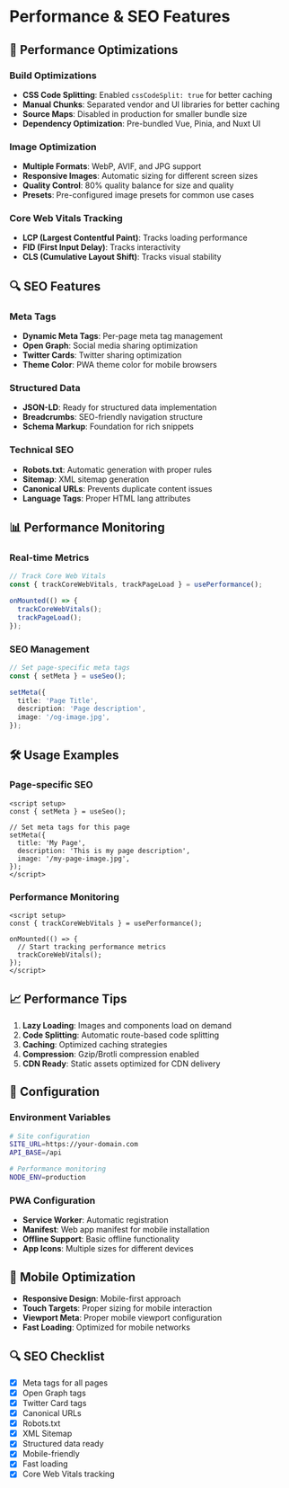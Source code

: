# Performance & SEO Features

## 🚀 Performance Optimizations

### Build Optimizations

- **CSS Code Splitting**: Enabled `cssCodeSplit: true` for better caching
- **Manual Chunks**: Separated vendor and UI libraries for better caching
- **Source Maps**: Disabled in production for smaller bundle size
- **Dependency Optimization**: Pre-bundled Vue, Pinia, and Nuxt UI

### Image Optimization

- **Multiple Formats**: WebP, AVIF, and JPG support
- **Responsive Images**: Automatic sizing for different screen sizes
- **Quality Control**: 80% quality balance for size and quality
- **Presets**: Pre-configured image presets for common use cases

### Core Web Vitals Tracking

- **LCP (Largest Contentful Paint)**: Tracks loading performance
- **FID (First Input Delay)**: Tracks interactivity
- **CLS (Cumulative Layout Shift)**: Tracks visual stability

## 🔍 SEO Features

### Meta Tags

- **Dynamic Meta Tags**: Per-page meta tag management
- **Open Graph**: Social media sharing optimization
- **Twitter Cards**: Twitter sharing optimization
- **Theme Color**: PWA theme color for mobile browsers

### Structured Data

- **JSON-LD**: Ready for structured data implementation
- **Breadcrumbs**: SEO-friendly navigation structure
- **Schema Markup**: Foundation for rich snippets

### Technical SEO

- **Robots.txt**: Automatic generation with proper rules
- **Sitemap**: XML sitemap generation
- **Canonical URLs**: Prevents duplicate content issues
- **Language Tags**: Proper HTML lang attributes

## 📊 Performance Monitoring

### Real-time Metrics

```typescript
// Track Core Web Vitals
const { trackCoreWebVitals, trackPageLoad } = usePerformance();

onMounted(() => {
  trackCoreWebVitals();
  trackPageLoad();
});
```

### SEO Management

```typescript
// Set page-specific meta tags
const { setMeta } = useSeo();

setMeta({
  title: 'Page Title',
  description: 'Page description',
  image: '/og-image.jpg',
});
```

## 🛠️ Usage Examples

### Page-specific SEO

```vue
<script setup>
const { setMeta } = useSeo();

// Set meta tags for this page
setMeta({
  title: 'My Page',
  description: 'This is my page description',
  image: '/my-page-image.jpg',
});
</script>
```

### Performance Monitoring

```vue
<script setup>
const { trackCoreWebVitals } = usePerformance();

onMounted(() => {
  // Start tracking performance metrics
  trackCoreWebVitals();
});
</script>
```

## 📈 Performance Tips

1. **Lazy Loading**: Images and components load on demand
2. **Code Splitting**: Automatic route-based code splitting
3. **Caching**: Optimized caching strategies
4. **Compression**: Gzip/Brotli compression enabled
5. **CDN Ready**: Static assets optimized for CDN delivery

## 🔧 Configuration

### Environment Variables

```bash
# Site configuration
SITE_URL=https://your-domain.com
API_BASE=/api

# Performance monitoring
NODE_ENV=production
```

### PWA Configuration

- **Service Worker**: Automatic registration
- **Manifest**: Web app manifest for mobile installation
- **Offline Support**: Basic offline functionality
- **App Icons**: Multiple sizes for different devices

## 📱 Mobile Optimization

- **Responsive Design**: Mobile-first approach
- **Touch Targets**: Proper sizing for mobile interaction
- **Viewport Meta**: Proper mobile viewport configuration
- **Fast Loading**: Optimized for mobile networks

## 🔍 SEO Checklist

- [x] Meta tags for all pages
- [x] Open Graph tags
- [x] Twitter Card tags
- [x] Canonical URLs
- [x] Robots.txt
- [x] XML Sitemap
- [x] Structured data ready
- [x] Mobile-friendly
- [x] Fast loading
- [x] Core Web Vitals tracking
